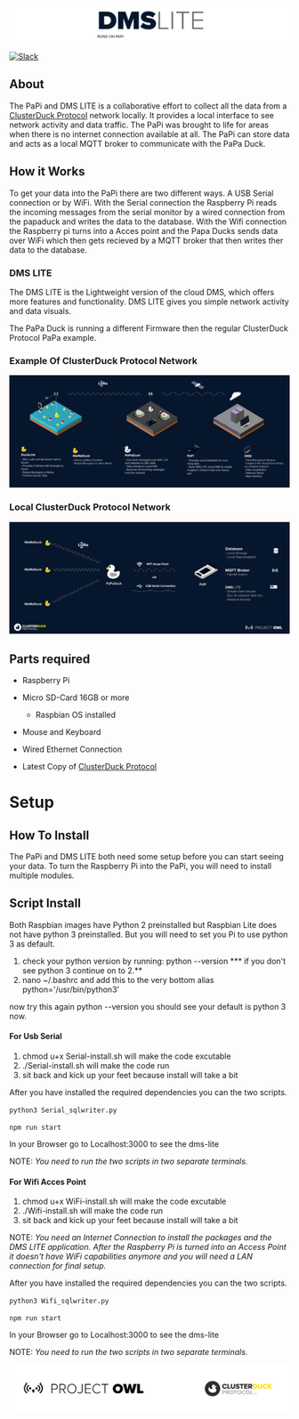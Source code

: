 ![logo](public/images/DMS-LITE.png)

 [![Slack](https://img.shields.io/badge/Join-Slack-blue)](https://www.project-owl.com/slack)
 
## About
The PaPi and DMS LITE is a collaborative effort to collect all the data from a [ClusterDuck Protocol](https://github.com/Code-and-Response/ClusterDuck-Protocol) network locally. It provides a local interface to see network activity and data traffic. The PaPi was brought to life for areas when there is no internet connection available at all. The PaPi can store data and acts as a local MQTT broker to communicate with the PaPa Duck. 

## How it Works
To get your data into the PaPi there are two different ways. A USB Serial connection or by WiFi. With the Serial connection the Raspberry Pi reads the incoming messages from the serial monitor by a wired connection from the papaduck and writes the data to the database. With the Wifi connection the Raspberry pi turns into a Acces point and the Papa Ducks sends data over WiFi which then gets recieved by a MQTT broker that then writes ther data to the database.


### DMS LITE
The DMS LITE is the Lightweight version of the cloud DMS, which offers more features and functionality. DMS LITE gives you simple network activity and data visuals. 

The PaPa Duck is running a different Firmware then the regular ClusterDuck Protocol PaPa example.

### Example Of ClusterDuck Protocol Network

![](public/images/CDP-NETWORK-EXPLAIN.jpg)

### Local ClusterDuck Protocol Network

![](public/images/PAPI-EXPLAIN-3.jpg)

## Parts required

- Raspberry Pi
- Micro SD-Card 16GB or more
  - Raspbian OS installed
- Mouse and Keyboard
- Wired Ethernet Connection 

- Latest Copy of [ClusterDuck Protocol](https://github.com/Code-and-Response/ClusterDuck-Protocol)


# Setup 
## How To Install
The PaPi and DMS LITE both need some setup before you can start seeing your data. To turn the Raspberry Pi into the PaPi, you will need to install multiple modules. 


## Script Install 
Both Raspbian images have Python 2 preinstalled but Raspbian Lite does not have python 3 preinstalled. But you will need to set you Pi to use python 3 as default.

1. check your python version by running: python --version
  *** if you don't see python 3 continue on to 2.**
2. nano ~/.bashrc and add this to the very bottom alias python='/usr/bin/python3'

now try this again python --version you should see your default is python 3 now.

#### For Usb Serial 
1. chmod u+x Serial-install.sh will make the code excutable 
2. ./Serial-install.sh will make the code run 
3. sit back and kick up your feet because install will take a bit

After you have installed the required dependencies you can the two scripts.

`python3 Serial_sqlwriter.py`

`npm run start`

In your Browser go to Localhost:3000 to see the dms-lite

NOTE: *You need to run the two scripts in two separate terminals.*

#### For Wifi Acces Point 
1. chmod u+x WiFi-install.sh will make the code excutable 
2. ./Wifi-install.sh will make the code run 
3. sit back and kick up your feet because install will take a bit

NOTE: *You need an Internet Connection to install the packages and the DMS LITE application. After the Raspberry Pi is turned into an Access Point it doesn't have WiFi capabilities anymore and you will need a LAN connection for final setup.*

After you have installed the required dependencies you can the two scripts.

`python3 Wifi_sqlwriter.py`

`npm run start`

In your Browser go to Localhost:3000 to see the dms-lite

NOTE: *You need to run the two scripts in two separate terminals.*








![logo](public/images/footer.png)
